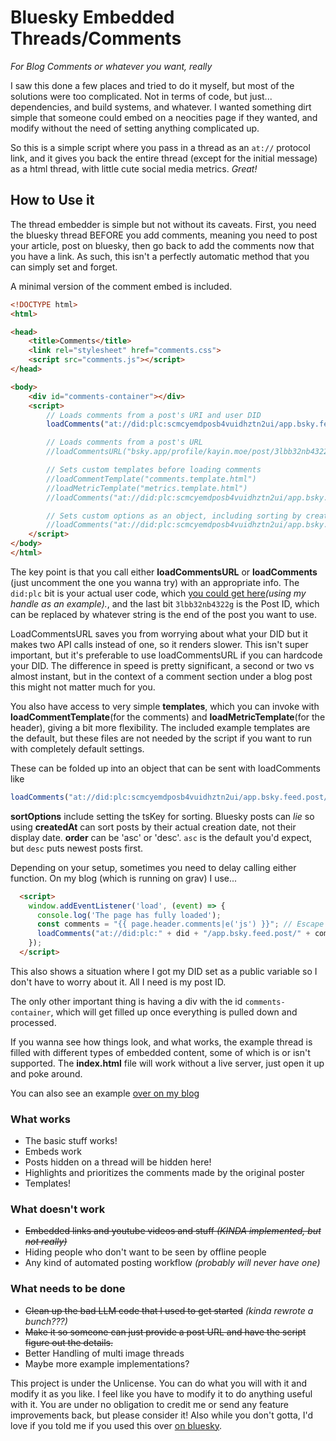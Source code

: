 # Bluesky Embedded Threads/Comments
*For Blog Comments or whatever you want, really*

I saw this done a few places and tried to do it myself, but most of the solutions were too complicated. Not in terms of code, but just... dependencies, and build systems, and whatever. I wanted something dirt simple that someone could embed on a neocities page if they wanted, and modify without the need of setting anything complicated up.

So this is a simple script where you pass in a thread as an `at://` protocol link, and it gives you back the entire thread (except for the initial message) as a html thread, with little cute social media metrics. *Great!*

## How to Use it

The thread embedder is simple but not without its caveats. First, you need the bluesky thread BEFORE you add comments, meaning you need to post your article, post on bluesky, then go back to add the comments now that you have a link. As such, this isn't a perfectly automatic method that you can simply set and forget.

A minimal version of the comment embed is included.

```html
<!DOCTYPE html>
<html>

<head>
    <title>Comments</title>
    <link rel="stylesheet" href="comments.css">
    <script src="comments.js"></script>
</head>

<body>
    <div id="comments-container"></div>
    <script>
        // Loads comments from a post's URI and user DID
        loadComments("at://did:plc:scmcyemdposb4vuidhztn2ui/app.bsky.feed.post/3lbb32nb4322g")

        // Loads comments from a post's URL
        //loadCommentsURL("bsky.app/profile/kayin.moe/post/3lbb32nb4322g")

        // Sets custom templates before loading comments
        //loadCommentTemplate("comments.template.html")
        //loadMetricTemplate("metrics.template.html")
        //loadComments("at://did:plc:scmcyemdposb4vuidhztn2ui/app.bsky.feed.post/3lbb32nb4322g")

        // Sets custom options as an object, including sorting by creation date, as well as having descending posts
        //loadComments("at://did:plc:scmcyemdposb4vuidhztn2ui/app.bsky.feed.post/3lbb32nb4322g", { "renderOptions": { "commentTemplate": 'comments.template.html', "headerTemplate": 'header.template.html', "sortOptions": { "tsKey": 'createdAt', "order": 'desc' } } })
    </script>
</body>
</html>
```

The key point is that you call either **loadCommentsURL** or **loadComments** (just uncomment the one you wanna try) with an appropriate info. The `did:plc` bit is your actual user code, which [you could get here](https://bsky.social/xrpc/com.atproto.identity.resolveHandle?handle=kayin.moe)*(using my handle as an example).*, and the last bit `3lbb32nb4322g` is the Post ID, which can be replaced by whatever string is the end of the post you want to use. 

LoadCommentsURL saves you from worrying about what your DID but it makes two API calls instead of one, so it renders slower. This isn't super important, but it's preferable to use loadCommentsURL if you can hardcode your DID. The difference in speed is pretty significant, a second or two vs almost instant, but in the context of a comment section under a blog post this might not matter much for you.

You also have access to very simple **templates**, which you can invoke with **loadCommentTemplate**(for the comments) and **loadMetricTemplate**(for the header), giving a bit more flexibility. The included example templates are the default, but these files are not needed by the script if you want to run with completely default settings.

These can be folded up into an object that can be sent with loadComments like 

```js
loadComments("at://did:plc:scmcyemdposb4vuidhztn2ui/app.bsky.feed.post/3lbb32nb4322g", { "renderOptions": { "commentTemplate": 'comments.template.html', "headerTemplate": 'header.template.html', "sortOptions": { "tsKey": 'createdAt', "order": 'desc' } } })
```

**sortOptions** include setting the tsKey for sorting. Bluesky posts can *lie* so using **createdAt** can sort posts by their actual creation date, not their display date. **order** can be 'asc' or 'desc'. `asc` is the default you'd expect, but `desc` puts newest posts first.

Depending on your setup, sometimes you need to delay calling either function. On my blog (which is running on grav) I use...

```html
  <script>
    window.addEventListener('load', (event) => {
      console.log('The page has fully loaded');
      const comments = "{{ page.header.comments|e('js') }}"; // Escape the value for JS safety
      loadComments("at://did:plc:" + did + "/app.bsky.feed.post/" + comments);
    });
  </script>
```

This also shows a situation where I got my DID set as a public variable so I don't have to worry about it. All I need is my post ID.

The only other important thing is having a div with the id `comments-container`, which will get filled up once everything is pulled down and processed.

If you wanna see how things look, and what works, the example thread is filled with different types of embedded content, some of which is or isn't supported. The **index.html** file will work without a live server, just open it up and poke around.

You can also see an example [over on my blog](https://kayin.moe/why-play-a-remake#comments-container)

### What works

- The basic stuff works!
- Embeds work
- Posts hidden on a thread will be hidden here!
- Highlights and prioritizes the comments made by the original poster
- Templates!

### What doesn't work
- ~~Embedded links and youtube videos and stuff *(KINDA implemented, but not really)*~~
- Hiding people who don't want to be seen by offline people
- Any kind of automated posting workflow *(probably will never have one)*

### What needs to be done
- ~~Clean up the bad LLM code that I used to get started~~ *(kinda rewrote a bunch???)*
- ~~Make it so someone can just provide a post URL and have the script figure out the details.~~
- Better Handling of multi image threads
- Maybe more example implementations? 

This project is under the Unlicense. You can do what you will with it and modify it as you like. I feel like you have to modify it to do anything useful with it. You are under no obligation to credit me or send any feature improvements back, but please consider it! Also while you don't gotta, I'd love if you told me if you used this over [on bluesky](https://bsky.app/profile/kayin.moe).